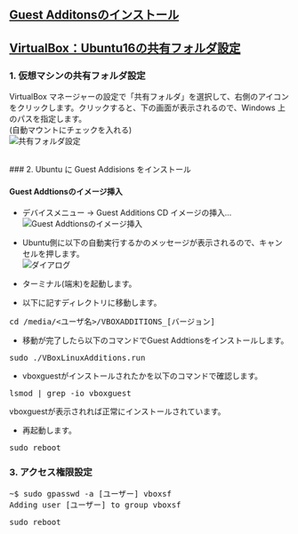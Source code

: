 ## [Guest Additonsのインストール](https://linux.just4fun.biz/?%E4%BB%AE%E6%83%B3%E5%8C%96%E9%96%A2%E9%80%A3/Ubuntu14.04%E3%81%ABVirtualBox+guest+additions%E3%82%92%E3%82%A4%E3%83%B3%E3%82%B9%E3%83%88%E3%83%BC%E3%83%AB%E3%81%99%E3%82%8B)
## [VirtualBox：Ubuntu16の共有フォルダ設定](https://web-dev.hatenablog.com/entry/etc/virtualbox/ubuntu16-shared-folder)

### 1. 仮想マシンの共有フォルダ設定
VirtualBox マネージャーの設定で「共有フォルダ」を選択して、右側のアイコンをクリックします。クリックすると、下の画面が表示されるので、Windows 上のパスを指定します。<br>
(自動マウントにチェックを入れる)<br>
![共有フォルダ設定](https://cdn-ak.f.st-hatena.com/images/fotolife/m/mamorums/20171224/20171224130652.png)<br>

<br>
### 2. Ubuntu に Guest Addisions をインストール

#### Guest Addtionsのイメージ挿入
- デバイスメニュー → Guest Additions CD イメージの挿入...<br>
![Guest Addtionsのイメージ挿入](https://linux.just4fun.biz/?plugin=ref&page=%E4%BB%AE%E6%83%B3%E5%8C%96%E9%96%A2%E9%80%A3%2FUbuntu14.04%E3%81%ABVirtualBox%20guest%20additions%E3%82%92%E3%82%A4%E3%83%B3%E3%82%B9%E3%83%88%E3%83%BC%E3%83%AB%E3%81%99%E3%82%8B&src=01.gif)<br>

- Ubuntu側に以下の自動実行するかのメッセージが表示されるので、キャンセルを押します。<br>
![ダイアログ](https://linux.just4fun.biz/?plugin=ref&page=%E4%BB%AE%E6%83%B3%E5%8C%96%E9%96%A2%E9%80%A3%2FUbuntu14.04%E3%81%ABVirtualBox%20guest%20additions%E3%82%92%E3%82%A4%E3%83%B3%E3%82%B9%E3%83%88%E3%83%BC%E3%83%AB%E3%81%99%E3%82%8B&src=02.png)<br>

- ターミナル(端末)を起動します。<br>
- 以下に記すディレクトリに移動します。<br>
<pre>
cd /media/<ユーザ名>/VBOXADDITIONS_[バージョン]
</pre>
 
- 移動が完了したら以下のコマンドでGuest Addtionsをインストールします。<br>
<pre>
sudo ./VBoxLinuxAdditions.run 
</pre>
 
- vboxguestがインストールされたかを以下のコマンドで確認します。<br>
<pre>
lsmod | grep -io vboxguest
</pre>
vboxguestが表示されれば正常にインストールされています。<br>
 
- 再起動します。<br>
<pre>
sudo reboot
</pre>

### 3. アクセス権限設定
<pre>
~$ sudo gpasswd -a [ユーザー] vboxsf
Adding user [ユーザー] to group vboxsf
</pre>

<pre>
sudo reboot
</pre>
